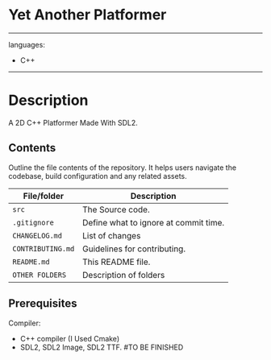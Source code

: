 # Yet Another Platformer

---
languages:
- C++
---

# Description
<!-- 
-->
A 2D C++ Platformer Made With SDL2.

## Contents

Outline the file contents of the repository. It helps users navigate the codebase, build configuration and any related assets.

| File/folder       | Description                                |
|-------------------|--------------------------------------------|
| `src`             | The Source code.                           |
| `.gitignore`      | Define what to ignore at commit time.      |
| `CHANGELOG.md`    | List of changes                            |
| `CONTRIBUTING.md` | Guidelines for contributing.               |
| `README.md`       | This README file.                          |
| `OTHER FOLDERS`   | Description of folders|

## Prerequisites

Compiler:
- C++ compiler (I Used Cmake)
- SDL2, SDL2 Image, SDL2 TTF.
#TO BE FINISHED
<!--
Outline the required components and tools that a user might need to have on their machine in order to run the sample. 
This can be anything from frameworks, SDKs, OS versions or IDE releases.

## Setup

Explain how to prepare the sample once the user clones or downloads the repository. The section should outline every step necessary to install dependencies and set up any settings (for example, API keys and output folders).

## Running the sample

Outline step-by-step instructions to execute the sample and see its output. Include steps for executing the sample from the IDE, starting specific services in the Azure portal or anything related to the overall launch of the code.

## Key concepts

Provide users with more context on the tools and services used in the sample. Explain some of the code that is being used and how services interact with each other.

## Contributing

This project welcomes contributions and suggestions.  Most contributions require you to agree to a
Contributor License Agreement (CLA) declaring that you have the right to, and actually do, grant us
the rights to use your contribution. For details, visit https://cla.opensource.microsoft.com.

When you submit a pull request, a CLA bot will automatically determine whether you need to provide
a CLA and decorate the PR appropriately (e.g., status check, comment). Simply follow the instructions
provided by the bot. You will only need to do this once across all repos using our CLA.

This project has adopted the [Microsoft Open Source Code of Conduct](https://opensource.microsoft.com/codeofconduct/).
For more information see the [Code of Conduct FAQ](https://opensource.microsoft.com/codeofconduct/faq/) or
contact [opencode@microsoft.com](mailto:opencode@microsoft.com) with any additional questions or comments.
--!